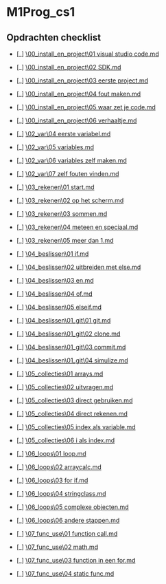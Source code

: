# M1Prog_cs1

## Opdrachten checklist  

- [_] [\00_install_en_project\01 visual studio code.md](\00_install_en_project\01%20visual%20studio%20code.md)
- [_] [\00_install_en_project\02 SDK.md](\00_install_en_project\02%20SDK.md)
- [_] [\00_install_en_project\03 eerste project.md](\00_install_en_project\03%20eerste%20project.md)
- [_] [\00_install_en_project\04 fout maken.md](\00_install_en_project\04%20fout%20maken.md)
- [_] [\00_install_en_project\05 waar zet je code.md](\00_install_en_project\05%20waar%20zet%20je%20code.md)
- [_] [\00_install_en_project\06 verhaaltje.md](\00_install_en_project\06%20verhaaltje.md)
  
- [_] [\02_var\04 eerste variabel.md](\02_var\04%20eerste%20variabel.md)
- [_] [\02_var\05 variables.md](\02_var\05%20variables.md)
- [_] [\02_var\06 variables zelf maken.md](\02_var\06%20variables%20zelf%20maken.md)
- [_] [\02_var\07 zelf fouten vinden.md](\02_var\07%20zelf%20fouten%20vinden.md)
  
- [_] [\03_rekenen\01 start.md](\03_rekenen\01%20start.md)
- [_] [\03_rekenen\02 op het scherm.md](\03_rekenen\02%20op%20het%20scherm.md)
- [_] [\03_rekenen\03 sommen.md](\03_rekenen\03%20sommen.md)
- [_] [\03_rekenen\04 meteen en speciaal.md](\03_rekenen\04%20meteen%20en%20speciaal.md)
- [_] [\03_rekenen\05 meer dan 1.md](\03_rekenen\05%20meer%20dan%201.md)
  
- [_] [\04_beslissen\01 if.md](\04_beslissen\01%20if.md)
- [_] [\04_beslissen\02 uitbreiden met else.md](\04_beslissen\02%20uitbreiden%20met%20else.md)
- [_] [\04_beslissen\03 en.md](\04_beslissen\03%20en.md)
- [_] [\04_beslissen\04 of.md](\04_beslissen\04%20of.md)
- [_] [\04_beslissen\05 elseif.md](\04_beslissen\05%20elseif.md)
- [_] [\04_beslissen\01_git\01 git.md](\04_beslissen\01_git\01%20git.md)
- [_] [\04_beslissen\01_git\02 clone.md](\04_beslissen\01_git\02%20clone.md)
- [_] [\04_beslissen\01_git\03 commit.md](\04_beslissen\01_git\03%20commit.md)
- [_] [\04_beslissen\01_git\04 simulize.md](\04_beslissen\01_git\04%20simulize.md)
  
- [_] [\05_collecties\01 arrays.md](\05_collecties\01%20arrays.md)
- [_] [\05_collecties\02 uitvragen.md](\05_collecties\02%20uitvragen.md)
- [_] [\05_collecties\03 direct gebruiken.md](\05_collecties\03%20direct%20gebruiken.md)
- [_] [\05_collecties\04 direct rekenen.md](\05_collecties\04%20direct%20rekenen.md)
- [_] [\05_collecties\05 index als variable.md](\05_collecties\05%20index%20als%20variable.md)
- [_] [\05_collecties\06 i als index.md](\05_collecties\06%20i%20als%20index.md)
  
- [_] [\06_loops\01 loop.md](\06_loops\01%20loop.md)
- [_] [\06_loops\02 arraycalc.md](\06_loops\02%20arraycalc.md)
- [_] [\06_loops\03 for if.md](\06_loops\03%20for%20if.md)
- [_] [\06_loops\04 stringclass.md](\06_loops\04%20stringclass.md)
- [_] [\06_loops\05 complexe objecten.md](\06_loops\05%20complexe%20objecten.md)
- [_] [\06_loops\06 andere stappen.md](\06_loops\06%20andere%20stappen.md)
  
- [_] [\07_func_use\01 function call.md](\07_func_use\01%20function%20call.md)
- [_] [\07_func_use\02 math.md](\07_func_use\02%20math.md)
- [_] [\07_func_use\03 function in een for.md](\07_func_use\03%20function%20in%20een%20for.md)
- [_] [\07_func_use\04 static func.md](\07_func_use\04%20static%20func.md)
  